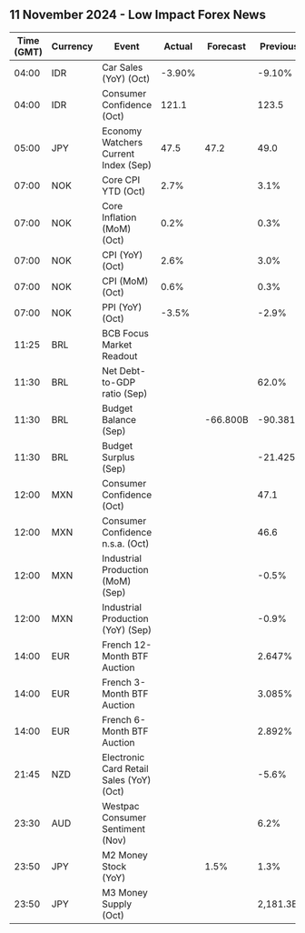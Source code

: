 ## 11 November 2024 - Low Impact Forex News

| Time (GMT) | Currency | Event | Actual | Forecast | Previous |
|------|----------|-------|--------|----------|----------|
| 04:00 | IDR | Car Sales (YoY) (Oct) | -3.90% |  | -9.10% |
| 04:00 | IDR | Consumer Confidence (Oct) | 121.1 |  | 123.5 |
| 05:00 | JPY | Economy Watchers Current Index (Sep) | 47.5 | 47.2 | 49.0 |
| 07:00 | NOK | Core CPI YTD (Oct) | 2.7% |  | 3.1% |
| 07:00 | NOK | Core Inflation (MoM) (Oct) | 0.2% |  | 0.3% |
| 07:00 | NOK | CPI (YoY) (Oct) | 2.6% |  | 3.0% |
| 07:00 | NOK | CPI (MoM) (Oct) | 0.6% |  | 0.3% |
| 07:00 | NOK | PPI (YoY) (Oct) | -3.5% |  | -2.9% |
| 11:25 | BRL | BCB Focus Market Readout |  |  |  |
| 11:30 | BRL | Net Debt-to-GDP ratio (Sep) |  |  | 62.0% |
| 11:30 | BRL | Budget Balance (Sep) |  | -66.800B | -90.381B |
| 11:30 | BRL | Budget Surplus (Sep) |  |  | -21.425B |
| 12:00 | MXN | Consumer Confidence (Oct) |  |  | 47.1 |
| 12:00 | MXN | Consumer Confidence n.s.a. (Oct) |  |  | 46.6 |
| 12:00 | MXN | Industrial Production (MoM) (Sep) |  |  | -0.5% |
| 12:00 | MXN | Industrial Production (YoY) (Sep) |  |  | -0.9% |
| 14:00 | EUR | French 12-Month BTF Auction |  |  | 2.647% |
| 14:00 | EUR | French 3-Month BTF Auction |  |  | 3.085% |
| 14:00 | EUR | French 6-Month BTF Auction |  |  | 2.892% |
| 21:45 | NZD | Electronic Card Retail Sales (YoY) (Oct) |  |  | -5.6% |
| 23:30 | AUD | Westpac Consumer Sentiment (Nov) |  |  | 6.2% |
| 23:50 | JPY | M2 Money Stock (YoY) |  | 1.5% | 1.3% |
| 23:50 | JPY | M3 Money Supply (Oct) |  |  | 2,181.3B |
